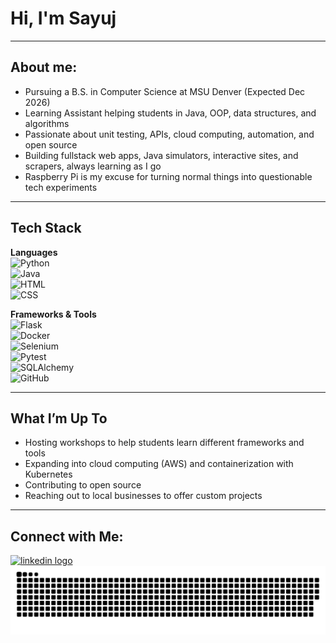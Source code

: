 # Hi, I'm Sayuj 

---

## About me:
- Pursuing a B.S. in Computer Science at MSU Denver (Expected Dec 2026)
- Learning Assistant helping students in Java, OOP, data structures, and algorithms
- Passionate about unit testing, APIs, cloud computing, automation, and open source
- Building fullstack web apps, Java simulators, interactive sites, and scrapers, always learning as I go
- Raspberry Pi is my excuse for turning normal things into questionable tech experiments

---

## Tech Stack  

**Languages**  
![Python](https://img.shields.io/badge/Python-3776AB?style=for-the-badge&logo=python&logoColor=white)  
![Java](https://img.shields.io/badge/Java-ED8B00?style=for-the-badge&logo=openjdk&logoColor=white)  
![HTML](https://img.shields.io/badge/HTML5-E34F26?style=for-the-badge&logo=html5&logoColor=white)  
![CSS](https://img.shields.io/badge/CSS3-1572B6?style=for-the-badge&logo=css3&logoColor=white)  

**Frameworks & Tools**  
![Flask](https://img.shields.io/badge/Flask-000000?style=for-the-badge&logo=flask&logoColor=white)  
![Docker](https://img.shields.io/badge/Docker-2496ED?style=for-the-badge&logo=docker&logoColor=white)  
![Selenium](https://img.shields.io/badge/Selenium-43B02A?style=for-the-badge&logo=selenium&logoColor=white)  
![Pytest](https://img.shields.io/badge/Pytest-0A9EDC?style=for-the-badge&logo=pytest&logoColor=white)  
![SQLAlchemy](https://img.shields.io/badge/SQLAlchemy-323232?style=for-the-badge&logo=databricks&logoColor=white)  
![GitHub](https://img.shields.io/badge/GitHub-181717?style=for-the-badge&logo=github&logoColor=white)  

---

## What I’m Up To  

- Hosting workshops to help students learn different frameworks and tools
- Expanding into cloud computing (AWS) and containerization with Kubernetes
- Contributing to open source  
- Reaching out to local businesses to offer custom projects

---

## Connect with Me:
<div align="left">
  <a href="https://www.linkedin.com/in/sayujs" target="_blank">
    <img src="https://raw.githubusercontent.com/maurodesouza/profile-readme-generator/master/src/assets/icons/social/linkedin/default.svg" width="52" height="40" alt="linkedin logo" />
  </a>  

<div align="left">
<img src="https://raw.githubusercontent.com/sayuj1998/sayuj1998/output/snake.svg" alt="Snake animation" />
</div>

